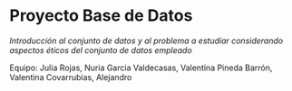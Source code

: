 # Proyecto Base de Datos
*Introducción al conjunto de datos y al problema a estudiar considerando aspectos éticos del conjunto de datos empleado*

Equipo: Julia Rojas, Nuria Garcia Valdecasas, Valentina Pineda Barrón, Valentina Covarrubias, Alejandro


